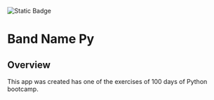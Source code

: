 ![Static Badge](https://img.shields.io/badge/Python-blue)


# Band Name Py

## Overview

 This app was created has one of the exercises of 100 days of Python bootcamp.

